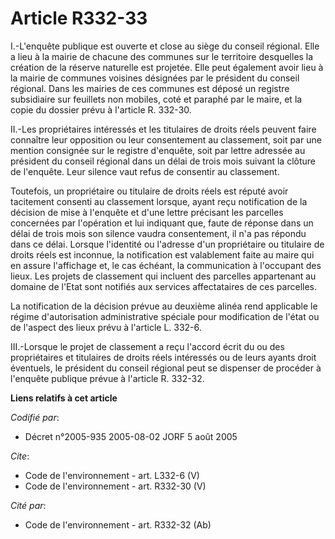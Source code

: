 # Article R332-33

I.-L'enquête publique est ouverte et close au siège du conseil régional. Elle a lieu à la mairie de chacune des communes sur
le territoire desquelles la création de la réserve naturelle est projetée. Elle peut également avoir lieu à la mairie de
communes voisines désignées par le président du conseil régional. Dans les mairies de ces communes est déposé un registre
subsidiaire sur feuillets non mobiles, coté et paraphé par le maire, et la copie du dossier prévu à l'article R. 332-30. 

II.-Les propriétaires intéressés et les titulaires de droits réels peuvent faire connaître leur opposition ou leur
consentement au classement, soit par une mention consignée sur le registre d'enquête, soit par lettre adressée au président
du conseil régional dans un délai de trois mois suivant la clôture de l'enquête. Leur silence vaut refus de consentir au
classement. 

Toutefois, un propriétaire ou titulaire de droits réels est réputé avoir tacitement consenti au classement lorsque, ayant
reçu notification de la décision de mise à l'enquête et d'une lettre précisant les parcelles concernées par l'opération et
lui indiquant que, faute de réponse dans un délai de trois mois son silence vaudra consentement, il n'a pas répondu dans ce
délai. Lorsque l'identité ou l'adresse d'un propriétaire ou titulaire de droits réels est inconnue, la notification est
valablement faite au maire qui en assure l'affichage et, le cas échéant, la communication à l'occupant des lieux. Les projets
de classement qui incluent des parcelles appartenant au domaine de l'Etat sont notifiés aux services affectataires de ces
parcelles. 

La notification de la décision prévue au deuxième alinéa rend applicable le régime d'autorisation administrative spéciale
pour modification de l'état ou de l'aspect des lieux prévu à l'article L. 332-6. 

III.-Lorsque le projet de classement a reçu l'accord écrit du ou des propriétaires et titulaires de droits réels intéressés
ou de leurs ayants droit éventuels, le président du conseil régional peut se dispenser de procéder à l'enquête publique
prévue à l'article R. 332-32.

**Liens relatifs à cet article**

_Codifié par_:

  - Décret n°2005-935 2005-08-02 JORF 5 août 2005

_Cite_:

  - Code de l'environnement - art. L332-6 (V)
  - Code de l'environnement - art. R332-30 (V)

_Cité par_:

  - Code de l'environnement - art. R332-32 (Ab)
